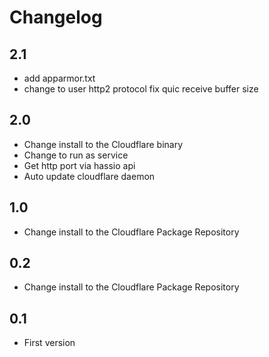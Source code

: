 # Changelog

## 2.1
- add apparmor.txt
- change to user http2 protocol fix quic receive buffer size

## 2.0
- Change install to the Cloudflare binary
- Change to run as service
- Get http port via hassio api
- Auto update cloudflare daemon

## 1.0
- Change install to the Cloudflare Package Repository

## 0.2
- Change install to the Cloudflare Package Repository

## 0.1
- First version


